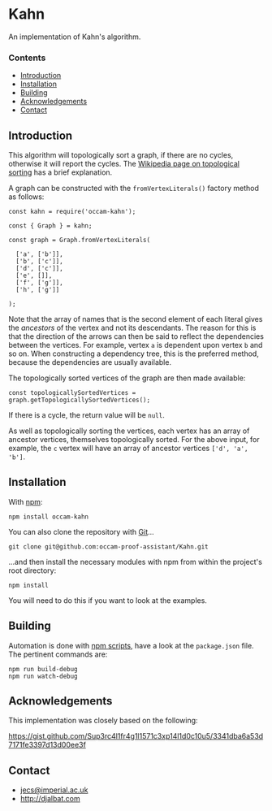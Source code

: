 # Kahn

An implementation of Kahn's algorithm.

### Contents

- [Introduction](#introduction)
- [Installation](#installation)
- [Building](#building)
- [Acknowledgements](#acknowledgements)
- [Contact](#contact)

## Introduction

This algorithm will topologically sort a graph, if there are no cycles, otherwise it will report the cycles. The [Wikipedia page on topological sorting](https://en.wikipedia.org/wiki/Topological_sorting) has a brief explanation.
    
A graph can be constructed with the `fromVertexLiterals()` factory method as follows:

    const kahn = require('occam-kahn');

    const { Graph } = kahn;

    const graph = Graph.fromVertexLiterals(
    
      ['a', ['b']],
      ['b', ['c']],
      ['d', ['c']],
      ['e', []],
      ['f', ['g']],
      ['h', ['g']]
      
    );
    
Note that the array of names that is the second element of each literal gives the *ancestors* of the vertex and not its descendants. The reason for this is that the direction of the arrows can then be said to reflect the dependencies between the vertices. For example, vertex `a` is dependent upon vertex `b` and so on. When constructing a dependency tree, this is the preferred method, because the dependencies are usually available.  
    
The topologically sorted vertices of the graph are then made available:
    
    const topologicallySortedVertices = graph.getTopologicallySortedVertices();
    
If there is a cycle, the return value will be `null`.

As well as topologically sorting the vertices, each vertex has an array of ancestor vertices, themselves topologically sorted. For the above input, for example, the `c` vertex will have an array of ancestor vertices `['d', 'a', 'b']`.
    
## Installation

With [npm](https://www.npmjs.com/):

    npm install occam-kahn

You can also clone the repository with [Git](https://git-scm.com/)...

    git clone git@github.com:occam-proof-assistant/Kahn.git

...and then install the necessary modules with npm from within the project's root directory:

    npm install

You will need to do this if you want to look at the examples.
        
## Building

Automation is done with [npm scripts](https://docs.npmjs.com/misc/scripts), have a look at the `package.json` file. The pertinent commands are:

    npm run build-debug
    npm run watch-debug


## Acknowledgements

This implementation was closely based on the following:

https://gist.github.com/Sup3rc4l1fr4g1l1571c3xp14l1d0c10u5/3341dba6a53d7171fe3397d13d00ee3f

## Contact

* jecs@imperial.ac.uk
* http://djalbat.com
